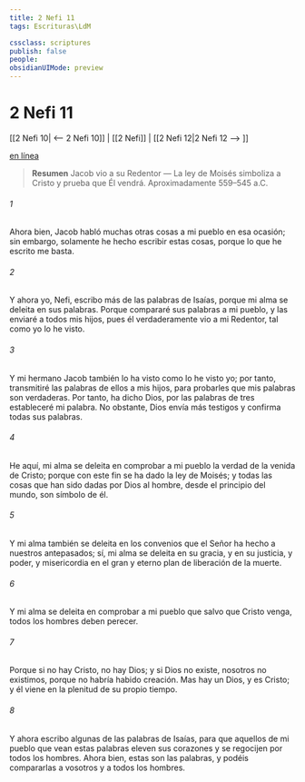 ```yaml
---
title: 2 Nefi 11
tags: Escrituras\LdM

cssclass: scriptures
publish: false
people:
obsidianUIMode: preview
---
```


# 2 Nefi 11
[[2 Nefi 10| <-- 2 Nefi 10]] | [[2 Nefi]] | [[2 Nefi 12|2 Nefi 12 --> ]]

[en línea](https://churchofjesuschrist.org/study/scriptures/bofm/2-ne/11?lang=spa)

> __Resumen__
Jacob vio a su Redentor — La ley de Moisés simboliza a Cristo y prueba que Él vendrá. Aproximadamente 559–545 a.C.

###### 1 
Ahora bien, Jacob habló muchas otras cosas a mi pueblo en esa ocasión; sin embargo, solamente he hecho escribir estas cosas, porque lo que he escrito me basta.

###### 2 
Y ahora yo, Nefi, escribo más de las palabras de Isaías, porque mi alma se deleita en sus palabras. Porque compararé sus palabras a mi pueblo, y las enviaré a todos mis hijos, pues él verdaderamente vio a mi Redentor, tal como yo lo he visto.

###### 3 
Y mi hermano Jacob también lo ha visto como lo he visto yo; por tanto, transmitiré las palabras de ellos a mis hijos, para probarles que mis palabras son verdaderas. Por tanto, ha dicho Dios, por las palabras de tres estableceré mi palabra. No obstante, Dios envía más testigos y confirma todas sus palabras.

###### 4 
He aquí, mi alma se deleita en comprobar a mi pueblo la verdad de la venida de Cristo; porque con este fin se ha dado la ley de Moisés; y todas las cosas que han sido dadas por Dios al hombre, desde el principio del mundo, son símbolo de él.

###### 5 
Y mi alma también se deleita en los convenios que el Señor ha hecho a nuestros antepasados; sí, mi alma se deleita en su gracia, y en su justicia, y poder, y misericordia en el gran y eterno plan de liberación de la muerte.

###### 6 
Y mi alma se deleita en comprobar a mi pueblo que salvo que Cristo venga, todos los hombres deben perecer.

###### 7 
Porque si no hay Cristo, no hay Dios; y si Dios no existe, nosotros no existimos, porque no habría habido creación. Mas hay un Dios, y es Cristo; y él viene en la plenitud de su propio tiempo.

###### 8 
Y ahora escribo algunas de las palabras de Isaías, para que aquellos de mi pueblo que vean estas palabras eleven sus corazones y se regocijen por todos los hombres. Ahora bien, estas son las palabras, y podéis compararlas a vosotros y a todos los hombres.

